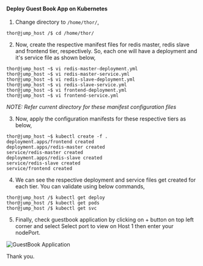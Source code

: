 #### Deploy Guest Book App on Kubernetes

1. Change directory to `/home/thor/`,

```
thor@jump_host /$ cd /home/thor/
```

2. Now, create the respective manifest files for redis master, redis slave and frontend tier, respectively. So, each one will have a deployment and it's service file as shown below,

```
thor@jump_host ~$ vi redis-master-deployment.yml
thor@jump_host ~$ vi redis-master-service.yml
thor@jump_host ~$ vi redis-slave-deployment.yml
thor@jump_host ~$ vi redis-slave-service.yml
thor@jump_host ~$ vi frontend-deployment.yml
thor@jump_host ~$ vi frontend-service.yml
```

*NOTE: Refer current directory for these manifest configuration files*

3. Now, apply the configuration manifests for these respective tiers as below,

```
thor@jump_host ~$ kubectl create -f .
deployment.apps/frontend created
deployment.apps/redis-master created
service/redis-master created
deployment.apps/redis-slave created
service/redis-slave created
service/frontend created
```

4. We can see the respective deployment and service files get created for each tier. You can validate using below commands,

```
thor@jump_host /$ kubectl get deploy
thor@jump_host /$ kubectl get pods
thor@jump_host /$ kubectl get svc
```

5. Finally, check guestbook application by clicking on + button on top left corner and select Select port to view on Host 1 then enter your nodePort.

![GuestBook Application](/images/GuestBookAppFrontend.JPG)

Thank you.
